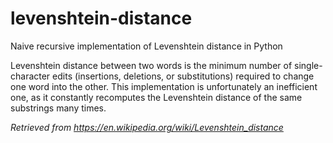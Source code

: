 # levenshtein-distance
Naive recursive implementation of Levenshtein distance in Python

Levenshtein distance between two words is the minimum number of single-character edits (insertions, deletions, or substitutions) required to change one word into the other. This implementation is unfortunately an inefficient one, as it constantly recomputes the Levenshtein distance of the same substrings many times.

*Retrieved from <https://en.wikipedia.org/wiki/Levenshtein_distance>*
